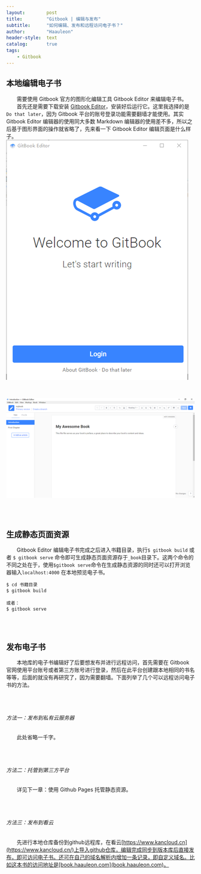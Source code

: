 ```yaml
---
layout:        post
title:         "Gitbook | 编辑与发布"
subtitle:      "如何编辑、发布和远程访问电子书？"
author:        "Haauleon"
header-style:  text
catalog:       true
tags:
    - Gitbook
---
```


## 本地编辑电子书
&emsp;&emsp;需要使用 Gitbook 官方的图形化编辑工具 Gitbook Editor 来编辑电子书。                                
&emsp;&emsp;首先还是需要下载安装 [Gitbook Editor](http://www.pc6.com/softview/SoftView_368608.html)，安装好后运行它。这里我选择的是`Do that later`，因为 Gitbook 平台的账号登录功能需要翻墙才能使用。其实 Gitbook Editor 编辑器的使用同大多数 Markdown 编辑器的使用差不多，所以之后基于图形界面的操作就省略了，先来看一下 Gitbook Editor 编辑页面是什么样子。                             
![](\img\in-post\post-gitbook\2021-03-12-gitbook-update-1.png)                                  

<br>

![](\img\in-post\post-gitbook\2021-03-12-gitbook-update-2.png)                         

<br><br>

## 生成静态页面资源
&emsp;&emsp;Gitbook Editor 编辑电子书完成之后进入书籍目录，执行`$ gitbook build` 或者 `$ gitbook serve` 命令即可生成静态页面资源存于`_book`目录下。这两个命令的不同之处在于，使用`$gitbook serve`命令在生成静态资源的同时还可以打开浏览器输入`localhost:4000` 在本地预览电子书。             
```
$ cd 书籍目录
$ gitbook build

或者：
$ gitbook serve
```

<br><br>

## 发布电子书
&emsp;&emsp;本地库的电子书编辑好了后要想发布并进行远程访问，首先需要在 Gitbook 官网使用平台账号或者第三方账号进行登录，然后在此平台创建跟本地相同的书名等等，后面的就没有再研究了，因为需要翻墙。下面列举了几个可以远程访问电子书的方法。                            

<br><br>

###### 方法一：发布到私有云服务器
&emsp;&emsp;此处省略一千字。                         

<br><br>

###### 方法二：托管到第三方平台
&emsp;&emsp;详见下一章：使用 Github Pages 托管静态资源。                          

<br><br>

###### 方法三：发布到看云
&emsp;&emsp;先进行本地仓库备份到github远程库，在看云[https://www.kancloud.cn](https://www.kancloud.cn/)上导入github仓库，编辑完成同步到版本库后直接发布，即可访问电子书。还可在自己的域名解析内增加一条记录，即自定义域名。比如这本书的访问地址是[book.haauleon.com](book.haauleon.com)。